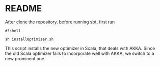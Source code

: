 # README

After clone the repository, before running sbt, first run 

```
#!shell

sh installOptimizer.sh 
```
This script installs the new optimizer in Scala, that deals with AKKA. Since the old Scala optimizer fails to incorporate well with AKKA, we switch to a new prominent one. 